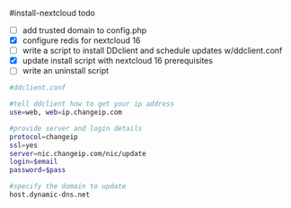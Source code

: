 #install-nextcloud todo

- [ ] add trusted domain to config.php
- [x] configure redis for nextcloud 16
- [ ] write a script to install DDclient and schedule updates w/ddclient.conf
- [x] update install script with nextcloud 16 prerequisites
- [ ] write an uninstall script

```bash
#ddclient.conf

#tell ddclient how to get your ip address
use=web, web=ip.changeip.com

#provide server and login details
protocol=changeip
ssl=yes
server=nic.changeip.com/nic/update
login=$email
password=$pass

#specify the domain to update
host.dynamic-dns.net
```
